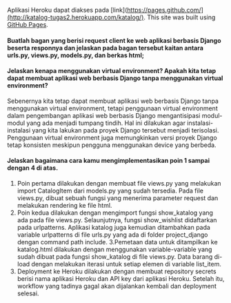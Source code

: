 Aplikasi Heroku dapat diakses pada [link](https://pages.github.com/](http://katalog-tugas2.herokuapp.com/katalog/).
This site was built using [GitHub Pages](https://pages.github.com/).


#### Buatlah bagan yang berisi request client ke web aplikasi berbasis Django beserta responnya dan jelaskan pada bagan tersebut kaitan antara urls.py, views.py, models.py, dan berkas html;




#### Jelaskan kenapa menggunakan virtual environment? Apakah kita tetap dapat membuat aplikasi web berbasis Django tanpa menggunakan virtual environment?

Sebenernya kita tetap dapat membuat aplikasi web berbasis Django tanpa menggunakan virtual environment, tetapi
penggunaan virtual environment dalam pengembangan aplikasi web berbasis Django mengantisipasi modul-modul yang ada
menjadi tumpang tindih. Hal ini dilakukan agar instalasi-instalasi yang kita lakukan pada proyek Django tersebut
menjadi terisolasi. Penggunaan virtual environment juga memungkinkan versi proyek Django tetap konsisten meskipun
pengguna menggunakan device yang berbeda.



#### Jelaskan bagaimana cara kamu mengimplementasikan poin 1 sampai dengan 4 di atas.

1. Poin pertama dilakukan dengan membuat file views.py yang melakukan import CatalogItem dari models.py yang sudah 
tersedia. Pada file views.py, dibuat sebuah fungsi yang menerima parameter request dan melakukan rendering ke file
html.
2. Poin kedua dilakukan dengan mengimport fungsi show_katalog yang ada pada file views.py. Selaunjutnya, fungsi show_wishlist didaftarkan
pada urlpatterns. Aplikasi katalog juga kemudian ditambahkan pada variable urlpatterns di file urls.py yang ada
di folder project_django dengan command path include.
3.Pemetaan data untuk ditampilkan ke katalog.html dilakukan dengan menggunakan variable-variable yang sudah dibuat pada fungsi show_katalog
di file views.py. Data barang di-load dengan melakukan iterasi untuk setiap elemen di variable list_item.
4. Deployment ke Heroku dilakukan dengan membuat repository secrets berisi nama aplikasi Heroku dan API key dari aplikasi Heroku. Setelah itu,
workflow yang tadinya gagal akan dijalankan kembali dan deployment selesai.
